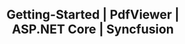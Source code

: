 ---
layout: post
title: Getting-Started | PdfViewer | ASP.NET Core | Syncfusion
description: Learn here more about Getting Started with Syncfusion Essential ASP.NET Core PdfViewer, its elements, and more
platform: aspnet-core
control: PdfViewer
documentation: ug
---
